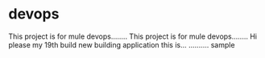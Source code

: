 # devops
This project is for mule devops........
This project is for mule devops........
Hi please my 19th build
new building application this is...
.......... sample
